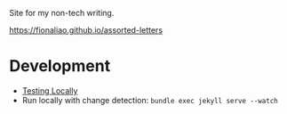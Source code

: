Site for my non-tech writing.

https://fionaliao.github.io/assorted-letters

# Development
* [Testing Locally](https://docs.github.com/en/free-pro-team@latest/github/working-with-github-pages/testing-your-github-pages-site-locally-with-jekyll)
* Run locally with change detection: `bundle exec jekyll serve --watch`
